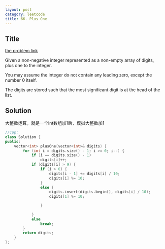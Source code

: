 ```yaml
---
layout: post
category: leetcode
title: 66. Plus One
---
```

## Title
[the problem link](https://leetcode.com/problems/plus-one/description/)

Given a non-negative integer represented as a non-empty array of digits, plus one to the integer.

You may assume the integer do not contain any leading zero, except the number 0 itself.

The digits are stored such that the most significant digit is at the head of the list.

## Solution

大整数运算，就是一个int数组加1后，模拟大整数加1

```c++
//cpp:
class Solution {
public:
	vector<int> plusOne(vector<int>& digits) {
		for (int i = digits.size() - 1; i >= 0; i--) {
			if (i == digits.size() - 1)
				digits[i]++;
			if (digits[i] > 9) {
				if (i > 0) {
					digits[i - 1] += digits[i] / 10;
					digits[i] %= 10;
				}
				else {
					digits.insert(digits.begin(), digits[i] / 10);
					digits[1] %= 10;

				}
				
			}
			else
				break;
		}
		return digits;
	}
};

```
